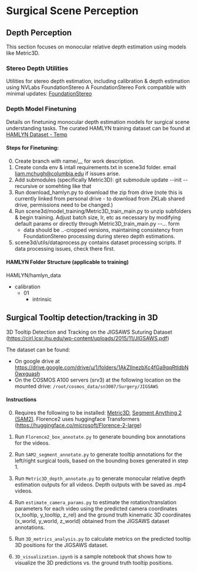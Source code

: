 # Surgical Scene Perception

## Depth Perception
This section focuses on monocular relative depth estimation using models like Metric3D.

### Stereo Depth Utilities
Utilities for stereo depth estimation, including calibration & depth estimation using NVLabs FoundationStereo 
A FoundationStereo Fork compatible with minimal updates: [FoundationStereo](https://github.com/liammchugh/FoundationStereo)

### Depth Model Finetuning
Details on finetuning monocular depth estimation models for surgical scene understanding tasks.
The curated HAMLYN training dataset can be found at [HAMLYN Dataset - Temp](https://drive.google.com/file/d/1-zuzIR3QZernan6uW7b0HqfXQi0OmnX-/view?usp=drive_link)

#### Steps for Finetuning:
00. Create branch with name/__ for work description.
01. Create conda env & intall requirements.txt in scene3d folder. email liam.mchugh@columbia.edu if issues arise.
0. Add submodules (specifically Metric3D): git submodule update --init --recursive or somehting like that
1. Run download_hamlyn.py to download the zip from drive (note this is currently linked from personal drive - to download from ZKLab shared drive, permissions need to be changed.)
2. Run scene3d/model_training/Metric3D_train_main.py to unzip subfolders & begin training. Adjust batch size, lr, etc as necessary by modifying default params or directly through Metric3D_train_main.py --... form
    - data should be ..-cropped versions, maintaining consistency from FoundationStereo processing during stereo depth estimations.
3. scene3d/utils/dataprocess.py contains dataset processing scripts. If data processing issues, check there first.

#### HAMLYN Folder Structure (applicable to training)
HAMLYN/hamlyn_data
- calibration
    - 01
        - intrinsic

## Surgical Tooltip detection/tracking in 3D

3D Tooltip Detection and Tracking on the JIGSAWS Suturing Dataset (https://cirl.lcsr.jhu.edu/wp-content/uploads/2015/11/JIGSAWS.pdf)

The dataset can be found:
- On google drive at https://drive.google.com/drive/u/1/folders/1AkZIlnezbXc4fGa9qqRtIdbN0wxguash 
- On the COSMOS A100 servers (srv3) at the following location on the mounted drive:
`/root/cosmos_data/sn3007/Surgery/JIGSAWS`

#### Instructions
0. Requires the following to be installed: [Metric3D](https://github.com/YvanYin/Metric3D), [Segment Anything 2 (SAM2)](https://github.com/facebookresearch/sam2). Florence2 uses huggingface Transformers (https://huggingface.co/microsoft/Florence-2-large)

1. Run `Florence2_box_annotate.py` to generate bounding box annotations for the videos.

2. Run `SAM2_segment_annotate.py` to generate tooltip annotations for the left/right surgical tools, based on the bounding boxes generated in step 1.

3. Run `Metric3D_depth_annotate.py` to generate monocular relative depth estimation outputs for all videos. Depth outputs with be saved as .mp4 videos.

4. Run `estimate_camera_params.py` to estimate the rotation/translation parameters for each video using the predicted camera coordinates (x_tooltip, y_tooltip, z_rel) and the ground truth kinematic 3D coordinates (x_world, y_world, z_world) obtained from the JIGSAWS dataset annotations.

5. Run `3D_metrics_analysis.py` to calculate metrics on the predicted tooltip 3D positions for the JIGSAWS dataset.

6. `3D_visualization.ipynb` is a sample notebook that shows how to visualize the 3D predictions vs. the ground truth tooltip positions.